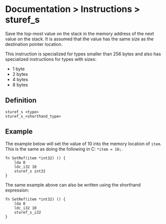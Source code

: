 # Documentation > Instructions > sturef_s

Save the top-most value on the stack in the memory address of the next value on the stack. It is assumed that the value has the same size as the
destination pointer location.

This instruction is specialized for types smaller than 256 bytes and also has specialized instructions for types with sizes:

* 1 byte
* 2 bytes
* 4 bytes
* 8 bytes

## Definition

```
sturef_s <type>
sturef_s_<shorthand_type>
```

## Example

The example below will set the value of 10 into the memory location of `item`. This is the same as doing the following in C: `*item = 10;`.

```
fn SetRef(item *int32) () {
	lda 0
	ldc_i32 10
	sturef_s int32
}
```

The same example above can also be written using the shorthand expression:

```
fn SetRef(item *int32) () {
	lda 0
	ldc_i32 10
	sturef_s_i32
}
```

